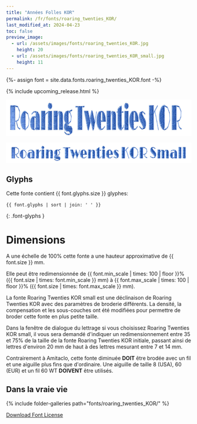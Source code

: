 ```yaml
---
title: "Années Folles KOR"
permalink: /fr/fonts/roaring_twenties_KOR/
last_modified_at: 2024-04-23
toc: false
preview_image:
  - url: /assets/images/fonts/roaring_twenties_KOR.jpg
    height: 20
  - url: /assets/images/fonts/roaring_twenties_KOR_small.jpg
    height: 11
---
```

{%- assign font = site.data.fonts.roaring_twenties_KOR.font -%}

{% include upcoming_release.html %} 


<img 
     src="/assets/images/fonts/roaring_twenties_KOR.jpg"
     alt="Roaring Twenties KOR" height="100">

<img 
     src="/assets/images/fonts/roaring_twenties_KOR_small.jpg"
     alt="Roaring Twenties KOR Small" height="55">



## Glyphs

Cette fonte contient {{ font.glyphs.size }} glyphes:

```
{{ font.glyphs | sort | join: ' ' }}
```
{: .font-glyphs }

# Dimensions

A une échelle de  100% cette fonte a une hauteur approximative de  {{ font.size }} mm. 

Elle peut être redimensionnée  de {{ font.min_scale | times: 100 | floor }}% ({{ font.size | times: font.min_scale }} mm)
à {{ font.max_scale | times: 100 | floor }}% ({{ font.size | times: font.max_scale }} mm).


La fonte Roaring Twenties KOR small est une déclinaison de Roaring Twenties KOR avec des paramètres de broderie différents. 
La densité, la compensation et les sous-couches ont été modifiées pour permettre de broder cette fonte en plus petite taille.

Dans la fenêtre de dialogue du lettrage si vous choisissez Roaring Twenties KOR small, 
il vous sera demandé d'indiquer un redimensionnement entre 35 et 75% de la taille de la fonte Roaring Twenties KOR initiale, 
passant ainsi de lettres d'environ 20 mm de haut à des lettres mesurant entre 7 et 14 mm.

Contrairement à Amitaclo, cette fonte diminuée **DOIT** être brodée avec un fil et une aiguille plus fins que d'ordinaire. 
Une aiguille de taille 8 (USA), 60 (EUR) et un fil 60 WT **DOIVENT** être utilisés.



## Dans  la  vraie vie

{% include folder-galleries path="fonts/roaring_twenties_KOR/" %}



[Download Font License](https://github.com/inkstitch/inkstitch/tree/main/fonts/roaring_twenties_KOR/LICENSE)
